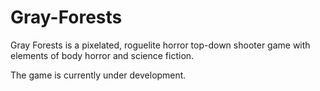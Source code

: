 # Gray-Forests

Gray Forests is a pixelated, roguelite horror top-down shooter game with elements of body horror and science fiction. 

The game is currently under development.
